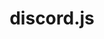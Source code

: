 ---
git: https://github.com/discordjs/discord.js
guide: https://github.com/discordjs/guide/tree/main/guide/images/branding
logohandle: js_discord
sort: discordjs
title: discord.js
website: https://discord.js.org/
---